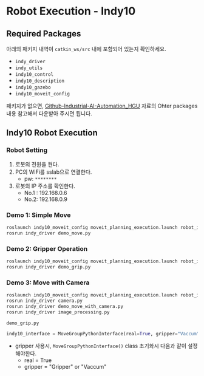# Robot Execution - Indy10

## Required Packages

아래의 패키지 내역이 `catkin_ws/src` 내에 포함되어 있는지 확인하세요.

- `indy_driver`
- `indy_utils`
- `indy10_control`
- `indy10_description`
- `indy10_gazebo`
- `indy10_moveit_config`

패키지가 없으면, [Github-Industrial-AI-Automation_HGU](https://github.com/ykkimhgu/HGU_IAIA/blob/main/Tutorial/TU_ROS/tutorial/ros/ros-install-packages-for-robot.md) 자료의 Ohter packages 내용 참고해서 다운받아 주시면 됩니다.



## Indy10 Robot Execution

### Robot Setting

1) 로봇의 전원을 켠다.
2) PC의 WiFi를 sslab으로 연결한다.
   - pw: `********`
3) 로봇의 IP 주소를 확인한다.
   - No.1 : 192.168.0.6
   - No.2: 192.168.0.9



### Demo 1: Simple Move

```bash
roslaunch indy10_moveit_config moveit_planning_execution.launch robot_ip:=192.168.0.6
rosrun indy_driver demo_move.py
```



### Demo 2: Gripper Operation

```bash
roslaunch indy10_moveit_config moveit_planning_execution.launch robot_ip:=192.168.0.6
rosrun indy_driver demo_grip.py
```



### Demo 3: Move with Camera

```bash
roslaunch indy10_moveit_config moveit_planning_execution.launch robot_ip:=192.168.0.6
rosrun indy_driver camera.py
rosrun indy_driver demo_move_with_camera.py
rosrun indy_driver image_processing.py
```





`demo_grip.py`

```python
indy10_interface = MoveGroupPythonInterface(real=True, gripper="Vaccum")
```

- gripper 사용시, `MoveGroupPythonInterface()` class 초기화시 다음과 같이 설정해야한다.
  - real = True
  - gripper = "Gripper" or "Vaccum" 
